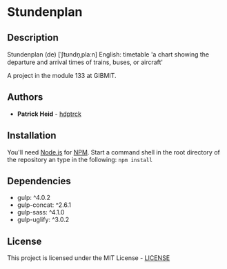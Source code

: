 # Stundenplan
## Description
Stundenplan (de) [ˈʃtʊndn̩ˌplaːn]
English: timetable
'a chart showing the departure and arrival times of trains, buses, or aircraft'

A project in the module 133 at GIBMIT.

## Authors
* **Patrick Heid** - [hdptrck](https://github.com/hdptrck)

## Installation
You'll need [Node.js](https://nodejs.org/en/) for [NPM](https://www.npmjs.com/).
Start a command shell in the root directory of the repository an type in the following:
``
npm install
``

## Dependencies
- gulp: ^4.0.2
- gulp-concat: ^2.6.1
- gulp-sass: ^4.1.0
- gulp-uglify: ^3.0.2

## License
This project is licensed under the MIT License - [LICENSE](https://github.com/hdptrck/stundenplan/blob/master/LICENSE)
